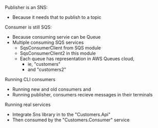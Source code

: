 Publisher is an SNS:
- Because it needs that to publish to a topic

Consumer is still SQS:
- Because consuming servie can be Queue
- Multiple consuming SQS services
    - SqsConsumerClient from SQS module
    - SqsConsumerClient2 in this module
    - Each queue has representation in AWS Queues cloud, 
        - ie, "customers"
        - and "customers2"


Running CLI consumers
- Running new and old consumers and
- Running publisher, consumers recieve messages in their terminals

Running real services
- Integrate Sns library in to the "Customers.Api" 
- Then consumed by the "Customers.Consumer" service

